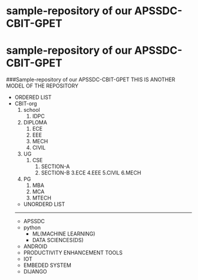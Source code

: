 # sample-repository of our APSSDC-CBIT-GPET
# sample-repository of our APSSDC-CBIT-GPET
###Sample-repository of our APSSDC-CBIT-GPET 
THIS IS ANOTHER MODEL OF THE REPOSITORY
* ORDERED LIST
*  CBIT-org
    1. school
        1. IDPC
    2.  DIPLOMA
        1. ECE
        2. EEE
        3. MECH
        4. CIVIL
    3.  UG
        1. CSE
           1. SECTION-A
           2. SECTION-B
        3.ECE
        4.EEE
        5.CIVIL
        6.MECH
      4. PG
          1. MBA
          2. MCA
          3. MTECH
   * UNORDERD LIST
   ------------------------------------------------------------------------------------------------------------------------------------------------------------------------
   * APSSDC
   - python
      - ML(MACHINE LEARNING)
      - DATA SCIENCES(DS)
    - ANDROID
    - PRODUCTIVITY ENHANCEMENT TOOLS
    - IOT
    - EMBEDED SYSTEM
    - DIJANGO
